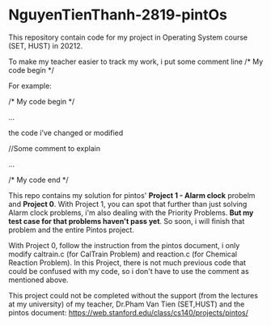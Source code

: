 # NguyenTienThanh-2819-pintOs
This repository contain code for my project in Operating System course  (SET, HUST) in 20212.

To make my teacher easier to track my work, i put some comment line /* My code begin */

For example:

/* My code begin */

...

the code i've changed or modified

//Some comment to explain

...

/* My code end */

This repo contains my solution for pintos' **Project 1 - Alarm clock** probelm and **Project 0**.
With Project 1, you can spot that further than just solving Alarm clock problems, i'm also dealing with the Priority Problems. **But my test case for that problems haven't pass yet**. So soon, i will finish that problem and the entire Pintos project.

With Project 0, follow the instruction from the pintos document, i only modify caltrain.c (for CalTrain Problem) and reaction.c (for Chemical Reaction Problem). In this Project, there is not much previous code that could be confused with my code, so i don't have to use the comment as mentioned above.

This project could not be completed without the support (from the lectures at my university) of my teacher, Dr.Pham Van Tien (SET,HUST) and the pintos document: https://web.stanford.edu/class/cs140/projects/pintos/
